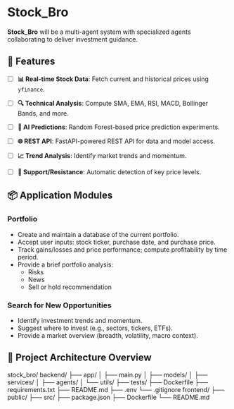 # Stock_Bro
**Stock_Bro** will be a multi-agent system with specialized agents collaborating to deliver investment guidance.


## 🚀 Features

- [ ] **📊 Real-time Stock Data**: Fetch current and historical prices using `yfinance`.
- [ ] **🔍 Technical Analysis**: Compute SMA, EMA, RSI, MACD, Bollinger Bands, and more.
- [ ] **🤖 AI Predictions**: Random Forest-based price prediction experiments.
- [ ] **🌐 REST API**: FastAPI-powered REST API for data and model access.
- [ ] **📈 Trend Analysis**: Identify market trends and momentum.
- [ ] **🎯 Support/Resistance**: Automatic detection of key price levels.


## 📦 Application Modules

### Portfolio
- Create and maintain a database of the current portfolio.
- Accept user inputs: stock ticker, purchase date, and purchase price.
- Track gains/losses and price performance; compute profitability by time period.
- Provide a brief portfolio analysis:
  - Risks
  - News
  - Sell or hold recommendation

### Search for New Opportunities
- Identify investment trends and momentum.
- Suggest where to invest (e.g., sectors, tickers, ETFs).
- Provide a market overview (breadth, volatility, macro context).


## 🧠 Project Architecture Overview

stock_bro/
backend/
    ├── app/
    │   ├── main.py
    │   ├── models/
    │   ├── services/
    │   ├── agents/
    │   └── utils/
    ├── tests/
    ├── Dockerfile
    ├── requirements.txt
    ├── README.md
    ├── .env
    └── .gitignore
frontend/
    ├── public/
    ├── src/
    ├── package.json
    ├── Dockerfile
    └── README.md

